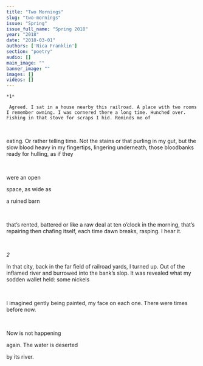 ```yaml
---
title: "Two Mornings"
slug: "two-mornings"
issue: "Spring"
issue_full_name: "Spring 2018"
year: "2018"
date: "2018-03-01"
authors: ['Nica Franklin']
section: "poetry"
audio: []
main_image: ""
banner_image: ""
images: []
videos: []
---
```

    *1*

     Agreed. I sat in a house nearby this railroad. A place with two rooms I remember owning. I was cornered there a long time. Hunched over. Fishing in that stove for scraps I hid. Reminds me of

  

 eating. Or rather telling time. Not the stains or that purling in my gut, but the slow blood heavy in my fingertips, lingering underneath, those bloodbanks ready for hulling, as if they

  

 were an open

 space, as wide as

  a ruined barn

  

 that’s rented, battered or like a raw deal at ten o’clock in the morning, that’s repairing then chafing itself, each time dawn breaks, rasping. I hear it.

  

 *2*

 In that city, back in the far field of railroad yards, I turned up. Out of the inflamed river and burrowed into the bank’s slop. It was revealed what my sodden wallet held: some nickels

  

 I imagined gently being painted, my face on each one. There were times before now.

  

 Now is not happening

 again. The water is deserted

 by its river.

    